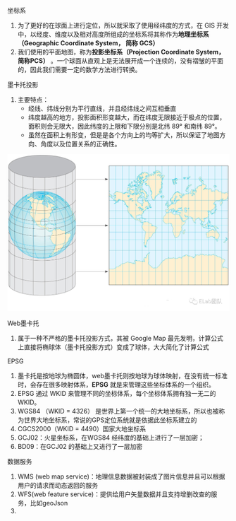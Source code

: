 坐标系

1. 为了更好的在球面上进行定位，所以就采取了使用经纬度的方式，在 GIS 开发中，以经度、维度以及相对高度所组成的坐标系将其称作为**地理坐标系（Geographic Coordinate System， 简称 GCS）** 
2. 我们使用的平面地图，称为**投影坐标系（Projection Coordinate System，简称PCS）** 。一个球面从直观上是无法展开成一个连续的，没有褶皱的平面的，因此我们需要一定的数学方法进行转换。

墨卡托投影

1. 主要特点：
   - 经线、纬线分别为平行直线，并且经纬线之间互相垂直
   - 纬度越高的地方，投影面积形变越大，而在纬度无限接近于极点的位置，面积则会无限大，因此纬度的上限和下限分别是北纬 89° 和南纬 89°。
   - 虽然在面积上有形变，但是是各个方向上的均等扩大，所以保证了地图方向、角度以及位置关系的正确性。

![图片](README.assets/640.png)



Web墨卡托

1. 属于一种不严格的墨卡托投影方式，其被 Google Map 最先发明，计算公式上直接将椭球体（墨卡托投影方式）变成了球体，大大简化了计算公式





EPSG

1. 墨卡托是按地球为椭圆体，web墨卡托则按地球为球体映射，在没有统一标准时，会存在很多映射体系，**EPSG** 就是来管理这些坐标体系的一个组织。
2. EPSG 通过 WKID 来管理不同的坐标体系，每个坐标体系拥有独一无二的WKID。
3. WGS84 （WKID = 4326） 是世界上第一个统一的大地坐标系，所以也被称为世界大地坐标系，常说的GPS定位系统就是依据此坐标系建立的
4. CGCS2000（WKID = 4490）国家大地坐标系
5. GCJ02：火星坐标系，在WGS84 经纬度的基础上进行了一层加密；
6. BD09：在GCJ02 的基础上又进行了一层加密



数据服务

1. WMS (web map service)：地理信息数据被封装成了图片信息并且可以根据用户的请求而动态返回的服务
2. WFS(web feature service)：提供给用户矢量数据并且支持增删改查的服务，比如geoJson
3. 



















